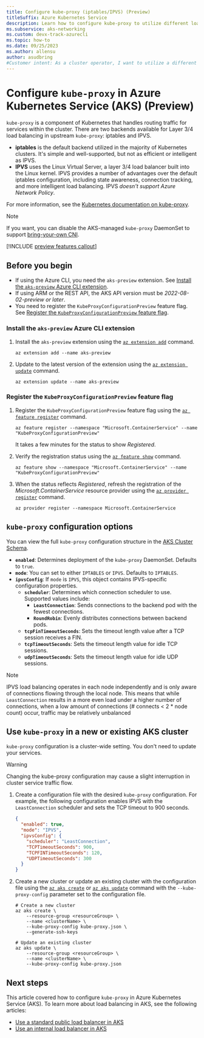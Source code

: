 ```yaml
---
title: Configure kube-proxy (iptables/IPVS) (Preview)
titleSuffix: Azure Kubernetes Service
description: Learn how to configure kube-proxy to utilize different load balancing configurations with Azure Kubernetes Service (AKS).
ms.subservice: aks-networking
ms.custom: devx-track-azurecli
ms.topic: how-to
ms.date: 09/25/2023
ms.author: allensu
author: asudbring
#Customer intent: As a cluster operator, I want to utilize a different kube-proxy configuration.
---
```


# Configure `kube-proxy` in Azure Kubernetes Service (AKS) (Preview)

`kube-proxy` is a component of Kubernetes that handles routing traffic for services within the cluster. There are two backends available for Layer 3/4 load balancing in upstream `kube-proxy`: iptables and IPVS.

- **iptables** is the default backend utilized in the majority of Kubernetes clusters. It's simple and well-supported, but not as efficient or intelligent as IPVS.
- **IPVS** uses the Linux Virtual Server, a layer 3/4 load balancer built into the Linux kernel. IPVS provides a number of advantages over the default iptables configuration, including state awareness, connection tracking, and more intelligent load balancing. IPVS *doesn't support Azure Network Policy*.

For more information, see the [Kubernetes documentation on kube-proxy](https://kubernetes.io/docs/reference/command-line-tools-reference/kube-proxy/).

> [!NOTE]
> If you want, you can disable the AKS-managed `kube-proxy` DaemonSet to support [bring-your-own CNI][aks-byo-cni].

[!INCLUDE [preview features callout](includes/preview/preview-callout.md)]

## Before you begin

- If using the Azure CLI, you need the `aks-preview` extension. See [Install the `aks-preview` Azure CLI extension](#install-the-aks-preview-azure-cli-extension).
- If using ARM or the REST API, the AKS API version must be *2022-08-02-preview or later*.
- You need to register the `KubeProxyConfigurationPreview` feature flag. See [Register the `KubeProxyConfigurationPreview` feature flag](#register-the-kubeproxyconfigurationpreview-feature-flag).

### Install the `aks-preview` Azure CLI extension

1. Install the `aks-preview` extension using the [`az extension add`][az-extension-add] command.

    ```azurecli-interactive
    az extension add --name aks-preview
    ```

2. Update to the latest version of the extension using the [`az extension update`][az-extension-update] command.

    ```azurecli-interactive
    az extension update --name aks-preview
    ```

### Register the `KubeProxyConfigurationPreview` feature flag

1. Register the `KubeProxyConfigurationPreview` feature flag using the [`az feature register`][az-feature-register] command.

    ```azurecli-interactive
    az feature register --namespace "Microsoft.ContainerService" --name "KubeProxyConfigurationPreview"
    ```

    It takes a few minutes for the status to show *Registered*.

2. Verify the registration status using the [`az feature show`][az-feature-show] command.

    ```azurecli-interactive
    az feature show --namespace "Microsoft.ContainerService" --name "KubeProxyConfigurationPreview"
    ```

3. When the status reflects *Registered*, refresh the registration of the *Microsoft.ContainerService* resource provider using the [`az provider register`][az-provider-register] command.

    ```azurecli-interactive
    az provider register --namespace Microsoft.ContainerService
    ```

## `kube-proxy` configuration options

You can view the full `kube-proxy` configuration structure in the [AKS Cluster Schema][aks-schema-kubeproxyconfig].

- **`enabled`**: Determines deployment of the `kube-proxy` DaemonSet. Defaults to `true`.
- **`mode`**: You can set to either `IPTABLES` or `IPVS`. Defaults to `IPTABLES`.
- **`ipvsConfig`**: If `mode` is `IPVS`, this object contains IPVS-specific configuration properties.
  - **`scheduler`**: Determines which connection scheduler to use. Supported values include:
    - **`LeastConnection`**: Sends connections to the backend pod with the fewest connections.
    - **`RoundRobin`**: Evenly distributes connections between backend pods.
  - **`tcpFinTimeoutSeconds`**: Sets the timeout length value after a TCP session receives a FIN.
  - **`tcpTimeoutSeconds`**: Sets the timeout length value for idle TCP sessions.
  - **`udpTimeoutSeconds`**: Sets the timeout length value for idle UDP sessions.

> [!NOTE]
> IPVS load balancing operates in each node independently and is only aware of connections flowing through the local node. This means that while `LeastConnection` results in a more even load under a higher number of connections, when a low amount of connections (# connects < 2 * node count) occur, traffic may be relatively unbalanced

## Use `kube-proxy` in a new or existing AKS cluster

`kube-proxy` configuration is a cluster-wide setting. You don't need to update your services.

> [!WARNING]
> Changing the kube-proxy configuration may cause a slight interruption in cluster service traffic flow.

1. Create a configuration file with the desired `kube-proxy` configuration. For example, the following configuration enables IPVS with the `LeastConnection` scheduler and sets the TCP timeout to 900 seconds.

    ```json
    {
      "enabled": true,
      "mode": "IPVS",
      "ipvsConfig": {
        "scheduler": "LeastConnection",
        "TCPTimeoutSeconds": 900,
        "TCPFINTimeoutSeconds": 120,
        "UDPTimeoutSeconds": 300
      }
    }
    ```

2. Create a new cluster or update an existing cluster with the configuration file using the [`az aks create`][az-aks-create] or [`az aks update`][az-aks-update] command with the `--kube-proxy-config` parameter set to the configuration file.

    ```azurecli-interactive
    # Create a new cluster
    az aks create \
        --resource-group <resourceGroup> \
        --name <clusterName> \
        --kube-proxy-config kube-proxy.json \
        --generate-ssh-keys

    # Update an existing cluster
    az aks update \
        --resource-group <resourceGroup> \
        --name <clusterName> \
        --kube-proxy-config kube-proxy.json
    ```

## Next steps

This article covered how to configure `kube-proxy` in Azure Kubernetes Service (AKS). To learn more about load balancing in AKS, see the following articles:

- [Use a standard public load balancer in AKS](load-balancer-standard.md)
- [Use an internal load balancer in AKS](internal-lb.md)

<!-- LINKS - External -->
[aks-schema-kubeproxyconfig]: /azure/templates/microsoft.containerservice/managedclusters?pivots=deployment-language-bicep#containerservicenetworkprofilekubeproxyconfig

<!-- LINKS - Internal -->
[aks-byo-cni]: use-byo-cni.md
[az-provider-register]: /cli/azure/provider#az-provider-register
[az-feature-register]: /cli/azure/feature#az-feature-register
[az-feature-show]: /cli/azure/feature#az-feature-show
[az-extension-add]: /cli/azure/extension#az-extension-add
[az-extension-update]: /cli/azure/extension#az-extension-update
[az-aks-create]: /cli/azure/aks#az-aks-create
[az-aks-update]: /cli/azure/aks#az-aks-update

